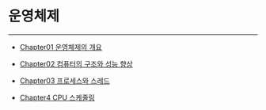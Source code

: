 # 운영체제

<hr/>

- [Chapter01 운영체제의 개요](https://github.com/WestSilver99/Daily_Study/tree/main/OS/Chapter1)
- [Chapter02 컴퓨터의 구조와 성능 향상](https://github.com/WestSilver99/Daily_Study/tree/main/OS/Chapter2)

- [Chapter03 프로세스와 스레드](https://github.com/WestSilver99/Daily_Study/tree/main/OS/Chapter3)

- [Chapter4 CPU 스케줄링](https://github.com/WestSilver99/Daily_Study/tree/main/OS/Chapter4)
